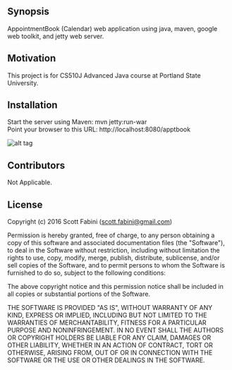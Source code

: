 ## Synopsis

AppointmentBook (Calendar) web application using java, maven, google web toolkit, and jetty web server.

## Motivation

This project is for CS510J Advanced Java course at Portland State University.

## Installation

Start the server using Maven: mvn jetty:run-war <br>
Point your browser to this URL: http://localhost:8080/apptbook

![alt tag](http://web.cecs.pdx.edu/~sfabini/apptbook-gwt.png)


## Contributors

Not Applicable.

## License

Copyright (c) 2016 Scott Fabini (scott.fabini@gmail.com)


Permission is hereby granted, free of charge, to any person obtaining a copy of this software and associated documentation files (the "Software"), to deal in the Software without restriction, including without limitation the rights to use, copy, modify, merge, publish, distribute, sublicense, and/or sell copies of the Software, and to permit persons to whom the Software is furnished to do so, subject to the following conditions:

The above copyright notice and this permission notice shall be included in all copies or substantial portions of the Software.

THE SOFTWARE IS PROVIDED "AS IS", WITHOUT WARRANTY OF ANY KIND, EXPRESS OR IMPLIED, INCLUDING BUT NOT LIMITED TO THE WARRANTIES OF MERCHANTABILITY, FITNESS FOR A PARTICULAR PURPOSE AND NONINFRINGEMENT. IN NO EVENT SHALL THE AUTHORS OR COPYRIGHT HOLDERS BE LIABLE FOR ANY CLAIM, DAMAGES OR OTHER LIABILITY, WHETHER IN AN ACTION OF CONTRACT, TORT OR OTHERWISE, ARISING FROM, OUT OF OR IN CONNECTION WITH THE SOFTWARE OR THE USE OR OTHER DEALINGS IN THE SOFTWARE.